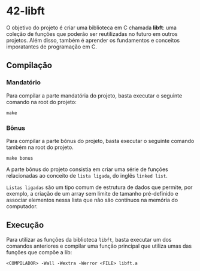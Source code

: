 # 42-libft

O objetivo do projeto é criar uma biblioteca em C chamada **libft**: uma coleção de funções que poderão ser reutilizadas no futuro em outros projetos. Além disso, também é aprender os fundamentos e conceitos imporatantes de programação em C.

## Compilação

### Mandatório

Para compilar a parte mandatória do projeto, basta executar o seguinte comando na root do projeto:

```
make
```

### Bônus

Para compilar a parte bônus do projeto, basta executar o seguinte comando também na root do projeto.

```
make bonus
```
A parte bônus do projeto consistia em criar uma série de funções relacionadas ao conceito de `lista ligada`, do inglês `linked list`.

`Listas ligadas` são um tipo comum de estrutura de dados que permite, por exemplo, a criação de um array sem limite de tamanho pré-definido e associar elementos nessa lista que não são contínuos na memória do computador.

## Execução

Para utilizar as funções da biblioteca ``libft``, basta executar um dos comandos anteriores e compilar uma função principal que utiliza umas das funções que compõe a lib:

```
<COMPILADOR> -Wall -Wextra -Werror <FILE> libft.a
```
